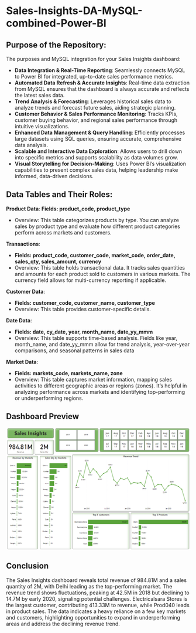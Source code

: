 # Sales-Insights-DA-MySQL-combined-Power-BI

## Purpose of the Repository:
The purposes and MySQL integration for your Sales Insights dashboard:

- **Data Integration & Real-Time Reporting**: Seamlessly connects MySQL to Power BI for integrated, up-to-date sales performance metrics.
- **Automated Data Refresh & Accurate Insights**: Real-time data extraction from MySQL ensures that the dashboard is always accurate and reflects the latest sales data.
- **Trend Analysis & Forecasting**: Leverages historical sales data to analyze trends and forecast future sales, aiding strategic planning.
- **Customer Behavior & Sales Performance Monitoring**: Tracks KPIs, customer buying behavior, and regional sales performance through intuitive visualizations.
- **Enhanced Data Management & Query Handling**: Efficiently processes large datasets using SQL queries, ensuring accurate, comprehensive data analysis.
- **Scalable and Interactive Data Exploration**: Allows users to drill down into specific metrics and supports scalability as data volumes grow.
- **Visual Storytelling for Decision-Making**: Uses Power BI’s visualization capabilities to present complex sales data, helping leadership make informed, data-driven decisions.

## Data Tables and Their Roles:
**Product Data**:
**Fields: product_code, product_type**
- Overview: This table categorizes products by type. You can analyze sales by product type and evaluate how different product categories perform across markets and customers.

**Transactions**:
- **Fields: product_code, customer_code, market_code, order_date, sales_qty, sales_amount, currency**
- Overview: This table holds transactional data. It tracks sales quantities and amounts for each product sold to customers in various markets. The currency field allows for multi-currency reporting if applicable.

**Customer Data**:
- **Fields: customer_code, customer_name, customer_type**
- Overview: This table provides customer-specific details.

**Date Data**:
- **Fields: date, cy_date, year, month_name, date_yy_mmm**
- Overview: This table supports time-based analysis. Fields like year, month_name, and date_yy_mmm allow for trend analysis, year-over-year comparisons, and seasonal patterns in sales data

**Market Data**:
- **Fields: markets_code, markets_name, zone**
- Overview: This table captures market information, mapping sales activities to different geographic areas or regions (zones). It’s helpful in analyzing performance across markets and identifying top-performing or underperforming regions.

## Dashboard Preview
![Preview](https://github.com/Niharika-yadav/Sales-Insights-DA-MySQL-combined-Power-BI/blob/8f140a6e4786738b097bf7927694f7dfeb716301/Documents/Sales%20Insights%20DA%20MySQL%20combind%20Power%20BI.png)

## Conclusion
The Sales Insights dashboard reveals total revenue of 984.81M and a sales quantity of 2M, with Delhi leading as the top-performing market. The revenue trend shows fluctuations, peaking at 42.5M in 2018 but declining to 14.7M by early 2020, signaling potential challenges. Electricalsara Stores is the largest customer, contributing 413.33M to revenue, while Prod040 leads in product sales. The data indicates a heavy reliance on a few key markets and customers, highlighting opportunities to expand in underperforming areas and address the declining revenue trend.


